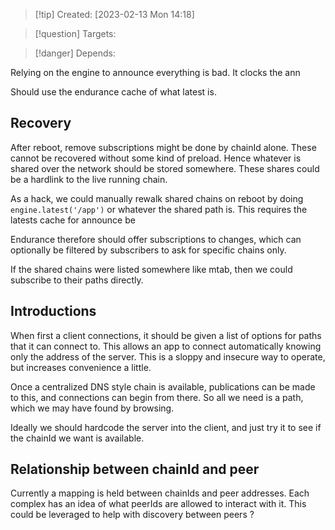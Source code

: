
>[!tip] Created: [2023-02-13 Mon 14:18]

>[!question] Targets: 

>[!danger] Depends: 


Relying on the engine to announce everything is bad.  It clocks the ann

Should use the endurance cache of what latest is.


## Recovery
After reboot, remove subscriptions might be done by chainId alone.  These cannot be recovered without some kind of preload.  Hence whatever is shared over the network should be stored somewhere.  These shares could be a hardlink to the live running chain.

As a hack, we could manually rewalk shared chains on reboot by doing `engine.latest('/app')` or whatever the shared path is.  This requires the latests cache for announce be 

Endurance therefore should offer subscriptions to changes, which can optionally be filtered by subscribers to ask for specific chains only.

If the shared chains were listed somewhere like mtab, then we could subscribe to their paths directly.

## Introductions
When first a client connections, it should be given a list of options for paths that it can connect to.  This allows an app to connect automatically knowing only the address of the server.  This is a sloppy and insecure way to operate, but increases convenience a little.

Once a centralized DNS style chain is available, publications can be made to this, and connections can begin from there.  So all we need is a path, which we may have found by browsing.

Ideally we should hardcode the server into the client, and just try it to see if the chainId we want is available.

## Relationship between chainId and peer
Currently a mapping is held between chainIds and peer addresses.
Each complex has an idea of what peerIds are allowed to interact with it.
This could be leveraged to help with discovery between peers ?